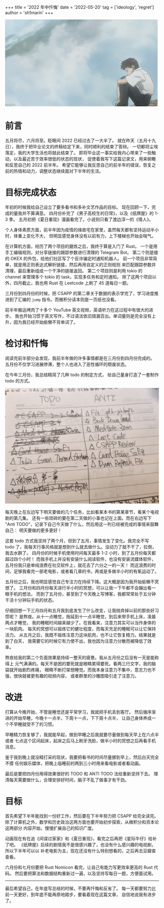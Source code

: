 +++
title = '2022 年中忏悔'
date = '2022-05-20'
tag = ['ideology', 'regret']
author = 'sh1marin'
+++
<!-- vim: set tw=80 fo+=t :-->

![head](./images/TNTyFBi6r9R6g.gif)

# 前言

五月将尽，六月将至。眨眼间 2022 已经过去了一大半了。
就在昨天（五月十九日），我终于把毕业论文的终稿给定下来，同时顺利的结束了答辩。
一切都将尘埃落定，我的大学生活也将就此结束了。
即将毕业这一事实给我内心带来了一些触动，以及最近苦于效率很低的状态的现状，
促使着我写下这篇记录文，用来俯瞰和反思自己的 2022 前半年。
希望它能够让我反思自己的前半年的错误，恢复之前的热情和动力，调整状态继续面对下半年的生活。

# 目标完成状态

年初的时候我给自己设立了要多看书和多补文艺作品的目标。
现在回顾一下，完成的量我并不算满意。
四月份补完了《男子高校生的日常》，以及《纸牌屋》的 1-3 季。
五月初把《夏日重现》漫画看完了。小说则只看了渡边淳一的《情人》。

个人身体素质方面，前半年因为疫情的缘故宅在家里，虽然每天都有坚持运动半小时，体重上变化不大，
但明显感觉身体没有以前有力，上下楼梯也开始会喘气。

在计算机方面，经历了两个项目的磨炼之后，我终于算是入门了 Rust。
一个是用手工编辑规则，对分享链接的跟踪参数进行清理的 Telegram Bot。
第二个则是接的 OKEX 的外包，给他们社区写了个反诈骗定时通知机器人。
前一个项目非常简单，就是用正则表达式解析链接，然后再用自定义的正则规则
来匹配跟踪参数并清理，最后重新组成一个干净的链接返回。
第二个项目则是利用 tokio 的 channel 来管理多个 tokio 的 task，实现多任务和定时通知。
除了这两个项目以外，四月截止，我也用 Rust 在 Leetcode 上刷了 45 道每日一题。

三月份到四月份的时候，把 CSAPP 的第二章关于数据的表示学完了，学习进度推进到了汇编的
`jump` 指令。而微积分读本则是一页纸也没看。

前半年搬运烤肉了十多个 YouTube 英文视频，英语听力在这过程中有很大的进步。
我也开始习惯于英文写作，不过语法依旧错漏百出。单词量则是完全没有上升，因为我已经开始偷懒不背单词了。

# 检讨和忏悔

阅读完前半部分会发现，我前半年做的许多事情都是在三月份到四月份完成的。
五月份不仅学习进展停滞，整个人也进入了恶性循环的颓废状态。

在今年三月份，我总结精简了几种 todo 的制定方式，
给自己量身打造了一套制作 todo 的方式。

![image](./images/IMG_20220520_221509.jpg)

每天晚上在左边写下明天要做的几个任务，比如看某本书的第某章节，看某个电视剧的第几集。
还有一些琐碎的要在第二天做的小事也记在上面。而在右边写下 "Anti
TODO"，记录下自己今天做了什么，然后用这一列已经被完成的事情来鼓舞自己：
明天要做的更多更好！

这套 todo 方式我坚持了两个月，但到了五月，事情发生了变化。我完全不写 todo
了，我每天行事风格就是想到什么就去做什么。没动力了就不干了，拉倒，我去水群了。
四月份的时候手机使用时间每天最多 1-2 小时，到了五月份每天都超过四个小时！
而我手机上并没有安装什么阅读软件，也没有安装流媒体软件，
五月份我只是单纯浪费在社交软件上，就花去了六分之一的一天！
而这浪费的时间，足够我看完一部老电影，或者看几章的书，再或是多做半小时的有氧运动了。

五月份之后，我也明显感觉自己专注力在持续下降。这大概是因为我开始偷懒不冥想了。
三月份和四月份每天进行半小时的冥想，可以让我一下午都不会蹦出看一眼手机的想法，
而到了五月份，甚至到了今天晚上写博客，我都常常处于五分钟干活十分钟玩手机的状态。

仔细回想一下三月四月和五月我到底发生了什么改变，让我抛弃掉以前的那些好习惯呢？
是熬夜。从十一点睡觉，拖延到十一点半睡觉，到后来带手机上床，凌晨两点才睡觉，
我的睡眠时间越来越少了。在我看来，注意力其实可以当作身体的一块肌肉。
每天的冥想可以锻炼它的健壮程度，而每天充足的睡眠可以让它保持活力。
从五月之后，我既不锻炼注意力这块肌肉，也不让它恢复精力。结果就是到了白天，
我需要它的时候它有力使不出，我也因为注意力分散而被降低了效率。

熬夜给我的第二个负面效果是持续一整天的疲惫。我从五月份之后没有一天是能称得上
元气满满的。每天不是困的要死就是眼睛累得要死。看两三行文字，我的脑袋就开始剧烈疼痛，
眼睛不断打架想睡觉。而我本身注意力不集中，意志力也不强，很快就被更有趣的视频内容，
或者群里的沙雕图吸引走了注意力。

# 改进

打算从今晚开始，不管是睡觉还是平常学习，我就把手机丢到客厅。
然后循序渐进的开始早睡，今晚十一点半，下周十一点，下下周十点半，
让自己身体养成一个不早睡就受不了的习惯。

早睡精力恢复够了，我就能早起，做到早睡之后我就要尽量做到每天早上在六点半或者
七点这个区间起床，起床之后马上刷牙洗脸，做半小时的冥想之后再看手机消息。

鉴于我到晚上就没精打采的现状，我要把看书的时间尽量挪到早上，然后白天完全不摸
任何娱乐媒体，把晚上临睡前的两到三小时用来看电影或者看动画。

最后是要把四月份用得效果很好的 TODO 和 ANTI TODO 法给重新坚持下去。
理清每天需要做什么，合理安排好时间，脑子不乱了做事才有干劲。

# 目标

首先希望下半年能找到一份好工作，然后要在下半年努力把 CSAPP 给完全读完。
除了计算机之外，数学和历史政治这两方面也要开始初步探索，从微积分和资本论这两部分
内容开始，慢慢扩展自己的知识广度。

动画现在有在追《间谍过家家》和《夏日重现》，看完之后再把《星际牛仔》给补了吧。
《纸牌屋》后续的剧情我不是很感兴趣了，也没有什么感兴趣的电视剧，所以下半年可以以
补老电影为主，现在还没有什么特别想看的，之后再去豆瓣查查看。

六月份和七月份要把 Rust Nomicon 看完，让自己有能力写更效率更高的 Rust 代码。
然后要把算法和数据结构重新过一遍，以及坚持写每日一题，方便面试用。

---

最后希望自己，在年底写总结的时候，不要再忏悔和反省了。
每一天都要努力比前一天更好，到年底不能再原地踏步，要看着现在这篇文章，
自信地说我有进步了。
